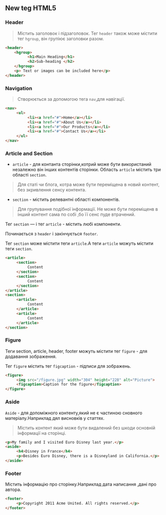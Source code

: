 ## New teg HTML5
### Header
>Містить заголовок і підзаголовок.
Тег `header` також може містити тег `hgroup`, він групіює заголовки разом.
```html
<header>
    <hgroup>
          <h1>Main Heading</h1>
          <h2>Sub-heading </h2>
    </hgroup>
    <p> Text or images can be included here</p>
</header>
```
### Navigation
>Створюється за допомогою тега `nav`,для навігації.
```html
<nav>
     <ul>
          <li><a href="#">Home</a></li>
          <li><a href="#">About Us</a></li>
          <li><a href="#">Our Products</a></li>
          <li><a href="#">Contact Us</a></li>
     </ul>
</nav>
```
### Article and Section

* `article` - для контанта сторінки,котрий може бути використаний незалежно він інших контентів сторінки. Область `article` містить три області `section`.
>Для статі чи блога, котра може бути переміщена в новий контент, без зкривлення  сенсу контента.

* `section` - містить релевантні області компонентів.
>Для групування подібної інформації. Не може бути переміщенв в інший контент сама по собі ,бо її сенс пуде втрачений.

Тег `section` — і тег `article` - містить любі компоненти.

Починається з `header` і закінчується `footer`.

Тег `section` може містити теги `article`.А теги `article` можуть містити теги `section`.
```html
<article>
     <section>
          Content
     </section>
     <section>
          Content
     </section>
</article>
<section>
     <article>
          Content
     </article>
     <article>
          Content
     </article>
</section>
```
### Figure
Теги section, article, header, footer можуть містити тег `figure` - для додавання зображення.

Тег `figure` містить тег `figcaption` - підписи для зображень.
```html
<figure>
     <img src="/figure.jpg" width="304" height="228" alt="Picture">
     <figcaption>Caption for the figure</figcaption>
</figure>
```
### Aside

`Aside` - для допоміжного контенту,який не є частиною сновного матеріалу.Наприклад дял висновків у статтях.

>Містить контент який може бути видалений без шкоди основній інформації на сторінці.
```html 
<p>My family and I visited Euro Disney last year.</p>
<aside>
     <h4>Disney in France</h4>
     <p>Besides Euro Disney, there is a Disneyland in California.</p>
</aside>
```
### Footer
Містить інформацію про сторінку.Наприклад дата написання ,дані про автора.
```html 
<footer>
     <p>Copyright 2011 Acme United. All rights reserved.</p>
</footer>
```
